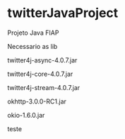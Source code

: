 # twitterJavaProject
Projeto Java FIAP

Necessario as lib 

twitter4j-async-4.0.7.jar

twitter4j-core-4.0.7.jar

twitter4j-stream-4.0.7.jar

okhttp-3.0.0-RC1.jar

okio-1.6.0.jar

teste
